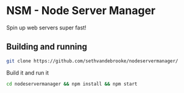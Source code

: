 # NSM - Node Server Manager
Spin up web servers super fast!

## Building and running
```sh
git clone https://github.com/sethvandebrooke/nodeservermanager/
```
Build it and run it
```sh
cd nodeservermanager && npm install && npm start
```
